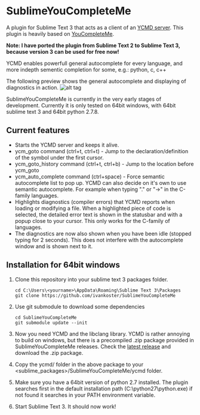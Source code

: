 SublimeYouCompleteMe
====================
A plugin for Sublime Text 3 that acts as a client of an [YCMD server](https://github.com/Valloric/ycmd).
This plugin is heavily based on [YouCompleteMe](https://github.com/Valloric/YouCompleteMe).

**Note: I have ported the plugin from Sublime Text 2 to Sublime Text 3, because version 3 can be used for free now!**

YCMD enables powerfull general autocomplete for every language, and more indepth sementic completion for some, e.g.: python, c, c++

The following preview shows the general autocomplete and displaying of diagnostics in action.
![alt tag](https://github.com/ivankoster/SublimeYouCompleteMe/blob/master/preview.gif)

SublimeYouCompleteMe is currently in the very early stages of development.
Currently it is only tested on 64bit windows, with 64bit sublime text 3 and 64bit python 2.7.8.

Current features
----------------
* Starts the YCMD server and keeps it alive.
* ycm_goto command (ctrl+t, ctrl+t) - Jump to the declaration/definition of the symbol under the first cursor.
* ycm_goto_history command (ctrl+t, ctrl+b) - Jump to the location before ycm_goto
* ycm_auto_complete command (ctrl+space) - Force semantic autocomplete list to pop up. YCMD can also decide on it's own to use semantic autocomplete. For example when typing "." or "->" in the C-family languages.
* Highlights diagnostics (compiler errors) that YCMD reports when loading or modifying a file. When a highlighted piece of code is selected, the detailed error text is shown in the statusbar and with a popup close to your cursor. This only works for the C-family of languages.
* The diagnostics are now also shown when you have been idle (stopped typing for 2 seconds). This does not interfere with the autocomplete window and is shown next to it.

Installation for 64bit windows
-------------------------
1.  Clone this repository into your sublime text 3 packages folder.

        cd C:\Users\<yourname>\AppData\Roaming\Sublime Text 3\Packages
        git clone https://github.com/ivankoster/SublimeYouCompleteMe

2.  Use git submodule to download some dependencies

        cd SublimeYouCompleteMe
        git submodule update --init

3.  Now you need YCMD and the libclang library. YCMD is rather annoying to build on windows, but there is a precompiled .zip package provided in SublimeYouCompleteMe releases. Check the [latest release](https://github.com/ivankoster/SublimeYouCompleteMe/releases/latest) and download the .zip package.
4.  Copy the ycmd/ folder in the above package to your <sublime_packages>/SublimeYouCompleteMe/ycmd folder.
5.  Make sure you have a 64bit version of python 2.7 installed. The plugin searches first in the default installation path (C:\\python27\\python.exe) if not found it searches in your PATH environment variable.
6.  Start Sublime Text 3. It should now work!
